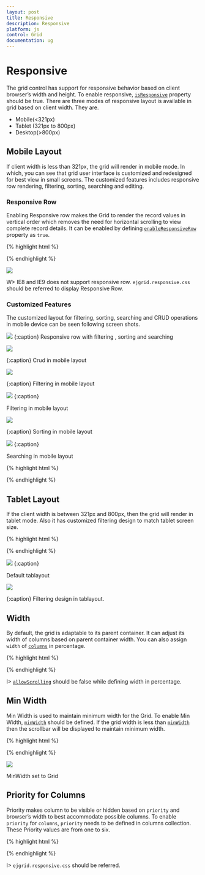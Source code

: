 ```yaml
---
layout: post
title: Responsive
description: Responsive
platform: js
control: Grid
documentation: ug
---
```

# Responsive

The grid control has support for responsive behavior based on client browser’s width and height. To enable responsive, [`isResponsive`](http://help.syncfusion.com/js/api/ejgrid#members:isresponsive "isResponsive") property should be true. There are three modes of responsive layout is available in grid based on client width. They are.

* Mobile(<321px)
* Tablet (321px to 800px)
* Desktop(>800px)

## Mobile Layout

If client width is less than 321px, the grid will render in mobile mode. In which, you can see that grid user interface is customized and redesigned for best view in small screens. The customized features includes responsive row rendering, filtering, sorting, searching and editing.

### Responsive Row

Enabling Responsive row makes the Grid to render the record values in vertical order which removes the need for horizontal scrolling to view complete record details. It can be enabled by defining [`enableResponsiveRow`](http://help.syncfusion.com/js/api/ejgrid#members:enableresponsiverow "enableResponsiveRow") property as `true`.

{% highlight html %}

<div id="Grid"></div>

<script type="text/javascript">

$("#Grid").ejGrid({

		dataSource: window.gridData,
		isResponsive: true,
		enableResponsiveRow: true,
		allowPaging: true,
		pageSettings: {
		pageCount: 3,
		pageSize: 7
		},
		columns:
			 [
				 {field: "OrderID",isPrimaryKey: true,headerText: "Order ID"},
				 {field: "CustomerID",headerText: "CustomerID"},
				 {field: "EmployeeID",headerText: "Employee ID"},
				 {field: "ShipCity",headerText: "Ship City"},
				 {field: "Freight",headerText: 'Freight',format: "{0:C}"}
			]
	});

</script>



{% endhighlight %}

![](Responsive_images/Responsive_img1.png)


W> IE8 and IE9 does not support responsive row. `ejgrid.responsive.css` should be referred to display Responsive Row.

### Customized Features

The customized layout for filtering, sorting, searching and CRUD operations in mobile device can be seen following screen shots.

![](Responsive_images/Responsive_img2.png)
{:caption}
Responsive row with filtering , sorting and searching

![](Responsive_images/Responsive_img3.png)

{:caption}
Crud in mobile layout

![](Responsive_images/Responsive_img4.png)

{:caption}
Filtering in mobile layout

![](Responsive_images/Responsive_img5.png)
{:caption}

Filtering in mobile layout

![](Responsive_images/Responsive_img6.png)

{:caption}
Sorting in mobile layout

![](Responsive_images/Responsive_img7.png)
{:caption}

Searching in mobile layout

{% highlight html %}
<div id="Grid"></div>

<script type="text/javascript">

$("#Grid").ejGrid({

	dataSource: window.gridData,
	enableResponsiveRow: true,
	isResponsive: true,
	allowPaging: true,
	editSettings: {allowAdding: true,allowDeleting: true,allowEditing: true},
	toolbarSettings: {
	showToolbar: true,
	toolbarItems: [ej.Grid.ToolBarItems.Add, ej.Grid.ToolBarItems.Edit, ej.Grid.ToolBarItems.Delete, ej.Grid.ToolBarItems.Update, ej.Grid.ToolBarItems.Cancel, ej.Grid.ToolBarItems.Search]	
},
	pageSettings: {pageCount: 3,pageSize: 7},
	allowFiltering: true,
	allowSorting: true,
	allowSearching: true,
	allowMultiSorting: true,
	filterSettings: {filterType: "menu"},
	columns:
	 	[
			 {field: "OrderID",isPrimaryKey: true,headerText: "Order ID",validationRules: {required: true,number: true},width: 90,textAlign: ej.TextAlign.Right},
			 {field: "CustomerID",headerText: "CustomerID",validationRules: {required: true},width: 100},
			 {field: "EmployeeID",headerText: "Employee ID",editType: ej.Grid.EditingType.Dropdown,width: 90,textAlign: ej.TextAlign.Right},
			 {field: "ShipCity",headerText: "Ship City",width: 120,editType: ej.Grid.EditingType.Dropdown},
			 {field: "Freight",headerText: 'Freight',width: 110,editParams: {decimalPlaces: 2},editType: ej.Grid.EditingType.Numeric,format: "{0:C}"}
			 ]
	});

</script>



{% endhighlight %}

## Tablet Layout

If the client width is between 321px and 800px, then the grid will render in tablet mode. Also it has customized filtering design to match tablet screen size.

{% highlight html %}
<div id="Grid"></div>

<script type="text/javascript">

$("#Grid").ejGrid({

	dataSource: window.gridData,
	isResponsive: true,
	allowFiltering: true,
	filterSettings: {filterType: "menu"},
	allowPaging: true,
	pageSettings: {pageCount: 3,pageSize: 8},
	columns:
		 [
			 {field: "OrderID",isPrimaryKey: true,headerText: "Order ID",width: 90,textAlign: ej.TextAlign.Right},
			 {field: "CustomerID",headerText: "CustomerID",width: 100},
			 {field: "EmployeeID",headerText: "Employee ID",width: 90,textAlign: ej.TextAlign.Right},
			 {field: "ShipCity",headerText: "Ship City",width: 120},
			 {field: "Freight",headerText: 'Freight',width: 80,format: "{0:C}"}
			 ]

	});

</script>



{% endhighlight %}

![](Responsive_images/Responsive_img8.png)
{:caption}

Default tablayout

![](Responsive_images/Responsive_img9.png)

{:caption}
Filtering design in tablayout.

## Width

By default, the grid is adaptable to its parent container. It can adjust its width of columns based on parent container width. You can also assign `width` of [`columns`](http://help.syncfusion.com/js/api/ejgrid#members:columns "columns") in percentage. 

{% highlight html %}
<div id="Grid"></div>

<script type="text/javascript">

$("#Grid").ejGrid({
	dataSource: window.gridData,
	columns:
	 [
		 {field: "OrderID",isPrimaryKey: true,headerText: "Order ID",width: "10%",textAlign: ej.TextAlign.Right},
		 {field: "CustomerID",headerText: "CustomerID",width: "15%"},
		 {field: "EmployeeID",headerText: "Employee ID",width: "10%",textAlign: ej.TextAlign.Right}
		]
  });

</script>

{% endhighlight %}

I>  [`allowScrolling`](http://help.syncfusion.com/js/api/ejgrid#members:allowscrolling "allowScrolling") should be false while defining width in percentage.

## Min Width

Min Width is used to maintain minimum width for the Grid. To enable Min Width, [`minWidth`](http://help.syncfusion.com/js/api/ejgrid#members:minwidth "minWidth") should be defined. If the grid width is less than [`minWidth`](http://help.syncfusion.com/js/api/ejgrid#members:minwidth "minWidth") then the scrollbar will be displayed to maintain minimum width.

{% highlight html %}
<div id="Grid"></div>

<script type="text/javascript">

$("#Grid").ejGrid({

	dataSource: window.gridData,
	minWidth: 700, 
	allowPaging: true,
	columns:
	 	[
			 {field: "OrderID",isPrimaryKey: true,headerText: "Order ID",width: 90,textAlign: ej.TextAlign.Right}, 
			 {field: "CustomerID",headerText: "CustomerID",width: 100}, 
			 {field: "EmployeeID",headerText: "Employee ID",width: 90,textAlign: ej.TextAlign.Right}, 
			 {field: "ShipCity",headerText: "Ship City",width: 120}, 
			 {field: "Freight",headerText: 'Freight',width: 110,format: "{0:C}"}
			]
		});

</script>



{% endhighlight %}

![](Responsive_images/Responsive_img10.png)


MinWidth set to Grid

## Priority for Columns

Priority makes column to be visible or hidden based on `priority` and browser’s width to best accommodate possible columns. To enable `priority` for `columns`, `priority` needs to be defined in columns collection. These Priority values are from one to six.

{% highlight html %}
<div id="Grid"></div>

<script type="text/javascript">

$("#Grid").ejGrid({
	dataSource: window.gridData,
	allowPaging: true,
	columns: 
		[
			{field: "OrderID",isPrimaryKey: true,headerText: "Order ID",width: 90,priority: 1,textAlign: ej.TextAlign.Right},
			{field: "CustomerID",headerText: "CustomerID",width: 100,priority: 2},
			{field: "EmployeeID",headerText: "Employee ID",width: 90,priority: 1,textAlign: ej.TextAlign.Right},
			{field: "ShipCity",headerText: "Ship City",width: 120,priority: 3},
			{field: "Freight",headerText: 'Freight',width: 110,format: "{0:C}",priority: 4,}
		]
	});

</script>



{% endhighlight %}

I> `ejgrid.responsive.css` should be referred.

